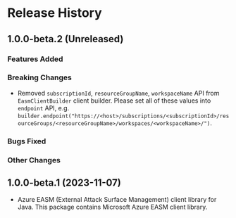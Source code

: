 # Release History

## 1.0.0-beta.2 (Unreleased)

### Features Added

### Breaking Changes

- Removed `subscriptionId`, `resourceGroupName`, `workspaceName` API from `EasmClientBuilder` client builder.
  Please set all of these values into `endpoint` API, e.g. `builder.endpoint("https://<host>/subscriptions/<subscriptionId>/resourceGroups/<resourceGroupName>/workspaces/<workspaceName>/")`.

### Bugs Fixed

### Other Changes

## 1.0.0-beta.1 (2023-11-07)

- Azure EASM (External Attack Surface Management) client library for Java. This package contains Microsoft Azure EASM client library.

